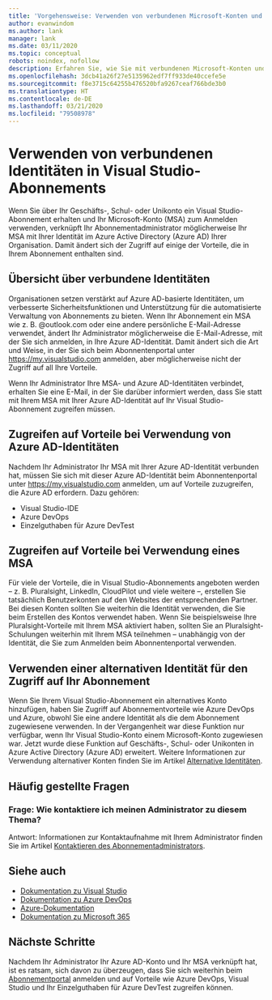 ```yaml
---
title: 'Vorgehensweise: Verwenden von verbundenen Microsoft-Konten und Azure Active Directory-Identitäten | Microsoft-Dokumentation'
author: evanwindom
ms.author: lank
manager: lank
ms.date: 03/11/2020
ms.topic: conceptual
robots: noindex, nofollow
description: Erfahren Sie, wie Sie mit verbundenen Microsoft-Konten und Azure Active Directory-Identitäten arbeiten.
ms.openlocfilehash: 3dcb41a26f27e5135962edf7ff933de40ccefe5e
ms.sourcegitcommit: f8e3715c64255b476520bfa9267ceaf766bde3b0
ms.translationtype: HT
ms.contentlocale: de-DE
ms.lasthandoff: 03/21/2020
ms.locfileid: "79508978"
---
```

# <a name="how-to-use-connected-identities-in-visual-studio-subscriptions"></a>Verwenden von verbundenen Identitäten in Visual Studio-Abonnements
Wenn Sie über Ihr Geschäfts-, Schul- oder Unikonto ein Visual Studio-Abonnement erhalten und Ihr Microsoft-Konto (MSA) zum Anmelden verwenden, verknüpft Ihr Abonnementadministrator möglicherweise Ihr MSA mit Ihrer Identität im Azure Active Directory (Azure AD) Ihrer Organisation.  Damit ändert sich der Zugriff auf einige der Vorteile, die in Ihrem Abonnement enthalten sind. 

## <a name="overview-of-connected-ids"></a>Übersicht über verbundene Identitäten
Organisationen setzen verstärkt auf Azure AD-basierte Identitäten, um verbesserte Sicherheitsfunktionen und Unterstützung für die automatisierte Verwaltung von Abonnements zu bieten.  Wenn Ihr Abonnement ein MSA wie z. B. @outlook.com oder eine andere persönliche E-Mail-Adresse verwendet, ändert Ihr Administrator möglicherweise die E-Mail-Adresse, mit der Sie sich anmelden, in Ihre Azure AD-Identität.  Damit ändert sich die Art und Weise, in der Sie sich beim Abonnentenportal unter https://my.visualstudio.com anmelden, aber möglicherweise nicht der Zugriff auf all Ihre Vorteile.  

Wenn Ihr Administrator Ihre MSA- und Azure AD-Identitäten verbindet, erhalten Sie eine E-Mail, in der Sie darüber informiert werden, dass Sie statt mit Ihrem MSA mit Ihrer Azure AD-Identität auf Ihr Visual Studio-Abonnement zugreifen müssen. 

## <a name="how-to-access-benefits-using-azure-ad-identities"></a>Zugreifen auf Vorteile bei Verwendung von Azure AD-Identitäten
Nachdem Ihr Administrator Ihr MSA mit Ihrer Azure AD-Identität verbunden hat, müssen Sie sich mit dieser Azure AD-Identität beim Abonnentenportal unter https://my.visualstudio.com anmelden, um auf Vorteile zuzugreifen, die Azure AD erfordern.  Dazu gehören:
- Visual Studio-IDE
- Azure DevOps
- Einzelguthaben für Azure DevTest

## <a name="how-to-access-benefits-using-your-msa"></a>Zugreifen auf Vorteile bei Verwendung eines MSA
Für viele der Vorteile, die in Visual Studio-Abonnements angeboten werden – z. B. Pluralsight, LinkedIn, CloudPilot und viele weitere –, erstellen Sie tatsächlich Benutzerkonten auf den Websites der entsprechenden Partner.  Bei diesen Konten sollten Sie weiterhin die Identität verwenden, die Sie beim Erstellen des Kontos verwendet haben.  Wenn Sie beispielsweise Ihre Pluralsight-Vorteile mit Ihrem MSA aktiviert haben, sollten Sie an Pluralsight-Schulungen weiterhin mit Ihrem MSA teilnehmen – unabhängig von der Identität, die Sie zum Anmelden beim Abonnentenportal verwenden.  

## <a name="use-an-alternate-identity-to-access-your-subscription"></a>Verwenden einer alternativen Identität für den Zugriff auf Ihr Abonnement
Wenn Sie Ihrem Visual Studio-Abonnement ein alternatives Konto hinzufügen, haben Sie Zugriff auf Abonnementvorteile wie Azure DevOps und Azure, obwohl Sie eine andere Identität als die dem Abonnement zugewiesene verwenden. In der Vergangenheit war diese Funktion nur verfügbar, wenn Ihr Visual Studio-Konto einem Microsoft-Konto zugewiesen war. Jetzt wurde diese Funktion auf Geschäfts-, Schul- oder Unikonten in Azure Active Directory (Azure AD) erweitert.  Weitere Informationen zur Verwendung alternativer Konten finden Sie im Artikel [Alternative Identitäten](vs-alternate-identity.md). 

## <a name="frequently-asked-questions"></a>Häufig gestellte Fragen
### <a name="q-how-can-i-contact-my-admin-about-this"></a>Frage: Wie kontaktiere ich meinen Administrator zu diesem Thema?
Antwort:  Informationen zur Kontaktaufnahme mit Ihrem Administrator finden Sie im Artikel [Kontaktieren des Abonnementadministrators](contact-my-admin.md).  

## <a name="see-also"></a>Siehe auch
- [Dokumentation zu Visual Studio](https://docs.microsoft.com/visualstudio/)
- [Dokumentation zu Azure DevOps](https://docs.microsoft.com/azure/devops/)
- [Azure-Dokumentation](https://docs.microsoft.com/azure/)
- [Dokumentation zu Microsoft 365](https://docs.microsoft.com/microsoft-365/)

## <a name="next-steps"></a>Nächste Schritte
Nachdem Ihr Administrator Ihr Azure AD-Konto und Ihr MSA verknüpft hat, ist es ratsam, sich davon zu überzeugen, dass Sie sich weiterhin beim [Abonnementportal](https://my.visualstudio.com?wt.mc_id=o~msft~docs) anmelden und auf Vorteile wie Azure DevOps, Visual Studio und Ihr Einzelguthaben für Azure DevTest zugreifen können. 